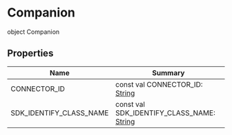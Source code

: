# Companion

object Companion

## Properties

| Name                    | Summary                                                                                                             |
| ----------------------- | ------------------------------------------------------------------------------------------------------------------- |
| CONNECTOR_ID            | const val CONNECTOR_ID: [String](https://kotlinlang.org/api/latest/jvm/stdlib/kotlin/-string/index.html)            |
| SDK_IDENTIFY_CLASS_NAME | const val SDK_IDENTIFY_CLASS_NAME: [String](https://kotlinlang.org/api/latest/jvm/stdlib/kotlin/-string/index.html) |
